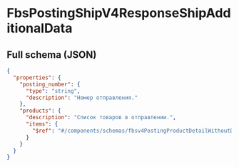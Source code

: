 # FbsPostingShipV4ResponseShipAdditionalData

## Full schema (JSON)
```json
{
  "properties": {
    "posting_number": {
      "type": "string",
      "description": "Номер отправления."
    },
    "products": {
      "description": "Список товаров в отправлении.",
      "items": {
        "$ref": "#/components/schemas/fbsv4PostingProductDetailWithoutDimensions"
      }
    }
  }
}
```

